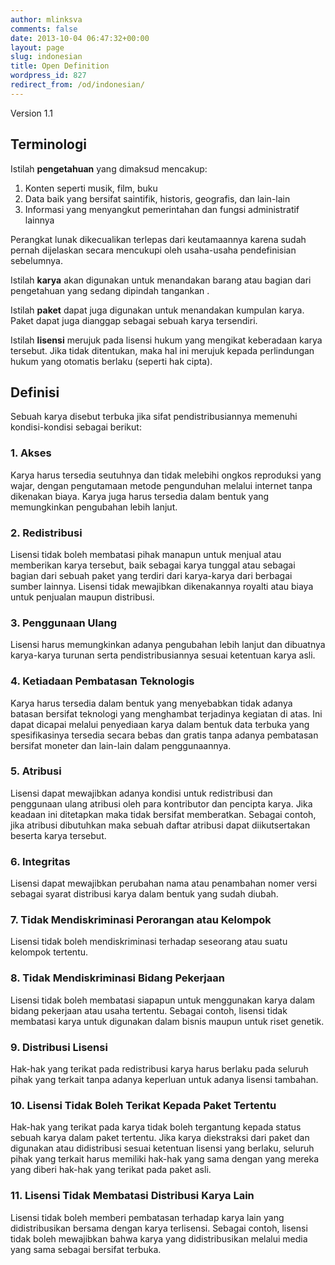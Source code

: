 ```yaml
---
author: mlinksva
comments: false
date: 2013-10-04 06:47:32+00:00
layout: page
slug: indonesian
title: Open Definition
wordpress_id: 827
redirect_from: /od/indonesian/
---
```


Version 1.1

## Terminologi

Istilah **pengetahuan** yang dimaksud mencakup:

  1. Konten seperti musik, film, buku
  2. Data baik yang bersifat saintifik, historis, geografis, dan lain-lain
  3. Informasi yang menyangkut pemerintahan dan fungsi administratif lainnya

Perangkat lunak dikecualikan terlepas dari keutamaannya karena sudah pernah dijelaskan secara mencukupi oleh usaha-usaha pendefinisian sebelumnya. 


Istilah **karya** akan digunakan untuk menandakan barang atau bagian dari pengetahuan yang sedang dipindah tangankan
.

Istilah **paket** dapat juga digunakan untuk menandakan kumpulan karya. Paket dapat juga dianggap sebagai sebuah karya tersendiri.

Istilah **lisensi** merujuk pada lisensi hukum yang mengikat keberadaan karya tersebut. Jika tidak ditentukan, maka hal ini merujuk kepada perlindungan hukum yang otomatis berlaku (seperti hak cipta).

## Definisi

Sebuah karya disebut terbuka jika sifat pendistribusiannya memenuhi kondisi-kondisi sebagai berikut:

### 1. Akses

Karya harus tersedia seutuhnya dan tidak melebihi ongkos reproduksi yang wajar, dengan pengutamaan metode pengunduhan melalui internet tanpa dikenakan biaya. Karya juga harus tersedia dalam bentuk yang memungkinkan pengubahan lebih lanjut.

### 2. Redistribusi

Lisensi tidak boleh membatasi pihak manapun untuk menjual atau memberikan karya tersebut, baik sebagai karya tunggal atau sebagai bagian dari sebuah paket yang terdiri dari karya-karya dari berbagai sumber lainnya. Lisensi tidak mewajibkan dikenakannya royalti atau biaya untuk penjualan maupun distribusi. 

### 3. Penggunaan Ulang

Lisensi harus memungkinkan adanya pengubahan lebih lanjut dan dibuatnya karya-karya turunan serta pendistribusiannya sesuai ketentuan karya asli.


### 4. Ketiadaan Pembatasan Teknologis

Karya harus tersedia dalam bentuk yang menyebabkan tidak adanya batasan bersifat teknologi yang menghambat terjadinya kegiatan di atas. Ini dapat dicapai melalui penyediaan karya dalam bentuk data terbuka yang spesifikasinya tersedia secara bebas dan gratis tanpa adanya pembatasan bersifat moneter dan lain-lain dalam penggunaannya.

### 5. Atribusi

Lisensi dapat mewajibkan adanya kondisi untuk redistribusi dan penggunaan ulang atribusi oleh para kontributor dan pencipta karya. Jika keadaan ini ditetapkan maka tidak bersifat memberatkan. Sebagai contoh, jika atribusi dibutuhkan maka sebuah daftar atribusi dapat diikutsertakan beserta karya tersebut.

### 6. Integritas

Lisensi dapat mewajibkan perubahan nama atau penambahan nomer versi sebagai syarat distribusi karya dalam bentuk yang sudah diubah.

### 7. Tidak Mendiskriminasi Perorangan atau Kelompok

Lisensi tidak boleh mendiskriminasi terhadap seseorang atau suatu kelompok tertentu.

### 8. Tidak Mendiskriminasi Bidang Pekerjaan 

Lisensi tidak boleh membatasi siapapun untuk menggunakan karya dalam bidang pekerjaan atau usaha tertentu. Sebagai contoh, lisensi tidak membatasi karya untuk digunakan dalam bisnis maupun untuk riset genetik.

### 9. Distribusi Lisensi

Hak-hak yang terikat pada redistribusi karya harus berlaku pada seluruh pihak yang terkait tanpa adanya keperluan untuk adanya lisensi tambahan.

### 10. Lisensi Tidak Boleh Terikat Kepada Paket Tertentu

Hak-hak yang terikat pada karya tidak boleh tergantung kepada status sebuah karya dalam paket tertentu. Jika karya diekstraksi dari paket dan digunakan atau didistribusi sesuai ketentuan lisensi yang berlaku, seluruh pihak yang terkait harus memiliki hak-hak yang sama dengan yang mereka yang diberi hak-hak yang terikat pada paket asli.

### 11. Lisensi Tidak Membatasi Distribusi Karya Lain

Lisensi tidak boleh memberi pembatasan terhadap karya lain yang didistribusikan bersama dengan karya terlisensi. Sebagai contoh, lisensi tidak boleh mewajibkan bahwa karya yang didistribusikan melalui media yang sama sebagai bersifat terbuka.

